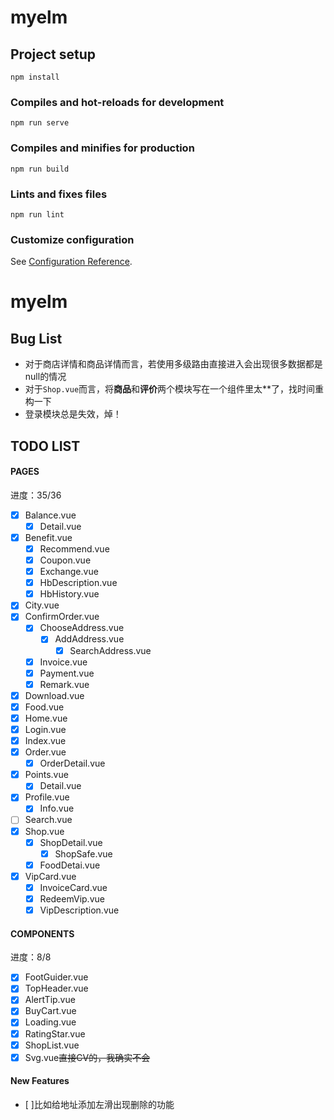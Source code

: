 # myelm

## Project setup
```
npm install
```

### Compiles and hot-reloads for development
```
npm run serve
```

### Compiles and minifies for production
```
npm run build
```

### Lints and fixes files
```
npm run lint
```

### Customize configuration
See [Configuration Reference](https://cli.vuejs.org/config/).
# myelm
## Bug List
- 对于商店详情和商品详情而言，若使用多级路由直接进入会出现很多数据都是null的情况
- 对于`Shop.vue`而言，将**商品**和**评价**两个模块写在一个组件里太**了，找时间重构一下
- 登录模块总是失效，焯！

## TODO LIST

#### PAGES
进度：35/36
- [x] Balance.vue
    - [x] Detail.vue
- [x] Benefit.vue
    - [x] Recommend.vue
    - [x] Coupon.vue
    - [x] Exchange.vue
    - [x] HbDescription.vue
    - [x] HbHistory.vue
- [x] City.vue
- [x] ConfirmOrder.vue
    - [x] ChooseAddress.vue
        - [x] AddAddress.vue
            - [x] SearchAddress.vue
    - [x] Invoice.vue
    - [x] Payment.vue
    - [x] Remark.vue
- [x] Download.vue
- [x] Food.vue
- [x] Home.vue
- [x] Login.vue
- [x] Index.vue
- [x] Order.vue
    - [x] OrderDetail.vue
- [x] Points.vue
    - [x] Detail.vue
- [x] Profile.vue
    - [x] Info.vue
- [ ] Search.vue
- [x] Shop.vue
    - [x] ShopDetail.vue
        - [x] ShopSafe.vue
    - [x] FoodDetai.vue
- [x] VipCard.vue
    - [x] InvoiceCard.vue
    - [x] RedeemVip.vue
    - [x] VipDescription.vue

#### COMPONENTS
进度：8/8
- [x] FootGuider.vue
- [x] TopHeader.vue
- [x] AlertTip.vue
- [x] BuyCart.vue
- [x] Loading.vue
- [x] RatingStar.vue
- [x] ShopList.vue
- [x] Svg.vue~~直接CV的，我确实不会~~

#### New Features
- [ ]比如给地址添加左滑出现删除的功能